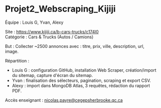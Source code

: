 # Projet2_Webscraping_Kijiji

Équipe : Louis G, Yvan, Alexy

Site : https://www.kijiji.ca/b-cars-trucks/c174l0  
Catégorie : Cars & Trucks (Autos / Camions)

But : Collecter ~2500 annonces avec : titre, prix, ville, description, url, image.

Répartition :
- Louis G : configuration GitHub, installation Web Scraper, création/import du sitemap, capture d'écran du sitemap.
- Yvan : finalisation des sélecteurs, pagination, scraping et export CSV.
- Alexy : import dans MongoDB Atlas, 3 requêtes, rédaction du rapport PDF.

Accès enseignant : nicolas.payre@cegepsherbrooke.qc.ca
